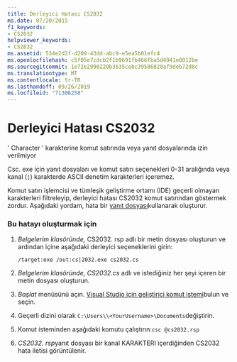 ```yaml
---
title: Derleyici Hatası CS2032
ms.date: 07/20/2015
f1_keywords:
- CS2032
helpviewer_keywords:
- CS2032
ms.assetid: 534e2d2f-d209-43dd-abc9-e5ea5b01efc4
ms.openlocfilehash: c5f05e7cdcb2f1b9691fb466fba5d4941e8012be
ms.sourcegitcommit: 1e72e2990220b3635cebc39586828af9deb72d8c
ms.translationtype: MT
ms.contentlocale: tr-TR
ms.lasthandoff: 09/26/2019
ms.locfileid: "71306258"
---
```

# <a name="compiler-error-cs2032"></a>Derleyici Hatası CS2032

' Character ' karakterine komut satırında veya yanıt dosyalarında izin verilmiyor

 Csc. exe için yanıt dosyaları ve komut satırı seçenekleri 0-31 aralığında veya kanal (`|`) karakterde ASCII denetim karakterleri içeremez.

 Komut satırı işlemcisi ve tümleşik geliştirme ortamı (IDE) geçerli olmayan karakterleri filtreleyip, derleyici hatası CS2032 komut satırından göstermek zordur. Aşağıdaki yordam, hata bir [yanıt dosyası](../compiler-options/response-file-compiler-option.md)kullanarak oluşturur.

### <a name="to-generate-this-error"></a>Bu hatayı oluşturmak için

1. *Belgelerim klasöründe,* CS2032. rsp adlı bir metin dosyası oluşturun ve ardından içine aşağıdaki derleyici seçeneklerini girin:
  
    ```console
    /target:exe /out:cs|2032.exe cs2032.cs
    ```

2. *Belgelerim klasöründe,* *CS2032.cs* adlı ve istediğiniz her şeyi içeren bir metin dosyası oluşturun.

3. *Başlat* menüsünü açın. [Visual Studio için geliştirici komut istemi](../../../framework/tools/developer-command-prompt-for-vs.md)bulun ve seçin.

4. Geçerli dizini olarak `C:\Users\\<YourUsername>\Documents`değiştirin.

5. Komut isteminden aşağıdaki komutu çalıştırın:`csc @cs2032.rsp`

6. *CS2032. rsp*yanıt dosyası bir kanal KARAKTERI içerdiğinden CS2032 hata iletisi görüntülenir.
